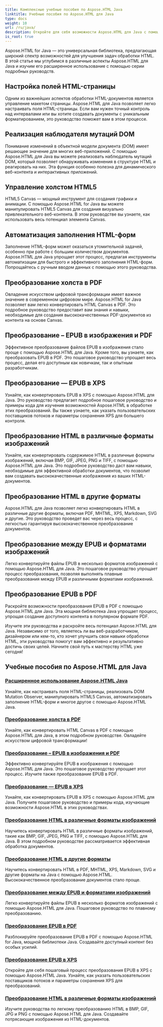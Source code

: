 ```yaml
---
title: Комплексные учебные пособия по Aspose.HTML Java
linktitle: Учебные пособия по Aspose.HTML для Java
type: docs
weight: 10
url: /ru/java/
description: Откройте для себя возможности Aspose.HTML для Java с помощью расширенных руководств. Научитесь манипулировать HTML-страницами, конвертировать EPUB в различные форматы и настраивать HTML Canvas как профессионал.
is_root: true
---
```

Aspose.HTML for Java — это универсальная библиотека, предлагающая широкий спектр возможностей для улучшения задач обработки HTML. В этой статье мы углубимся в различные аспекты Aspose.HTML для Java и изучим его расширенное использование с помощью серии подробных руководств.

## Настройка полей HTML-страницы
Одним из важнейших аспектов обработки HTML-документов является управление макетом страницы. Aspose.HTML для Java позволяет легко настраивать поля HTML-страницы. Если вам нужен точный контроль над интервалами или вы хотите создавать документы с уникальным форматированием, это руководство поможет вам в этом процессе.

## Реализация наблюдателя мутаций DOM
Понимание изменений в объектной модели документа (DOM) имеет решающее значение для многих веб-приложений. С помощью Aspose.HTML для Java вы можете реализовать наблюдатель мутаций DOM, который позволяет обнаруживать изменения в структуре HTML и реагировать на них. Эта функция особенно полезна для динамического веб-контента и интерактивных приложений.

## Управление холстом HTML5
HTML5 Canvas — мощный инструмент для создания графики и анимации. С помощью Aspose.HTML for Java вы можете манипулировать HTML5 Canvas для создания визуально привлекательного веб-контента. В этом руководстве вы узнаете, как использовать весь потенциал элемента Canvas.

## Автоматизация заполнения HTML-форм
Заполнение HTML-форм может оказаться утомительной задачей, особенно при работе с большим количеством документов. Aspose.HTML для Java упрощает этот процесс, предлагая инструменты автоматизации для быстрого и эффективного заполнения HTML-форм. Попрощайтесь с ручным вводом данных с помощью этого руководства.

## Преобразование холста в PDF
Овладение искусством цифровой трансформации имеет важное значение в современном цифровом мире. Aspose.HTML for Java позволяет вам легко конвертировать HTML Canvas в PDF. Это подробное руководство предоставит вам знания и навыки, необходимые для создания высококачественных PDF-документов из контента на основе Canvas.

## Преобразование – EPUB в изображения и PDF
Эффективное преобразование файлов EPUB в изображения стало проще с помощью Aspose.HTML для Java. Кроме того, вы узнаете, как преобразовать EPUB в PDF. Это пошаговое руководство упрощает весь процесс, делая его доступным как новичкам, так и опытным разработчикам.

## Преобразование — EPUB в XPS
Узнайте, как конвертировать EPUB в XPS с помощью Aspose.HTML для Java. Это руководство предлагает подробное пошаговое руководство и примеры кода для изучения возможностей Aspose.HTML в обработке этих преобразований. Вы также узнаете, как указать пользовательских поставщиков потоков и параметры сохранения XPS для большего контроля.

## Преобразование HTML в различные форматы изображений
Узнайте, как конвертировать содержимое HTML в различные форматы изображений, включая BMP, GIF, JPEG, PNG и TIFF, с помощью Aspose.HTML для Java. Это подробное руководство даст вам навыки, необходимые для эффективной обработки документов, что позволит вам создавать высококачественные изображения из ваших HTML-документов.

## Преобразование HTML в другие форматы
Aspose.HTML для Java позволяет легко конвертировать HTML в различные другие форматы, включая PDF, MHTML, XPS, Markdown, SVG и другие. Это руководство проведет вас через весь процесс, с легкостью гарантируя высококачественное преобразование документов.

## Преобразование между EPUB и форматами изображений
Легко конвертируйте файлы EPUB в несколько форматов изображений с помощью Aspose.HTML для Java. Это пошаговое руководство упрощает процесс преобразования, позволяя выполнять плавные преобразования между EPUB и различными форматами изображений.

## Преобразование EPUB в PDF
Раскройте возможности преобразования EPUB в PDF с помощью Aspose.HTML для Java. Эта мощная библиотека Java упрощает процесс, упрощая создание доступного контента в популярном формате PDF.

Изучите эти руководства и раскройте весь потенциал Aspose.HTML для Java. Независимо от того, являетесь ли вы веб-разработчиком, дизайнером или кем-то, кто хочет улучшить свои навыки обработки HTML, эти руководства помогут вам эффективно и результативно достичь своих целей. Начните свой путь к мастерству HTML уже сегодня!

## Учебные пособия по Aspose.HTML для Java
### [Расширенное использование Aspose.HTML Java](./advanced-usage/)
Узнайте, как настраивать поля HTML-страницы, реализовать DOM Mutation Observer, манипулировать HTML5 Canvas, автоматизировать заполнение HTML-форм и многое другое с помощью Aspose.HTML Java.
### [Преобразование холста в PDF](./conversion-canvas-to-pdf/)
Узнайте, как конвертировать HTML Canvas в PDF с помощью Aspose.HTML для Java, в этом подробном руководстве. Овладейте искусством цифровой трансформации!
### [Преобразование – EPUB в изображения и PDF](./conversion-epub-to-image-and-pdf/)
Эффективно конвертируйте EPUB в изображения с помощью Aspose.HTML для Java. Это пошаговое руководство упрощает этот процесс. Изучите также преобразование EPUB в PDF.
### [Преобразование — EPUB в XPS](./conversion-epub-to-xps/)
Узнайте, как конвертировать EPUB в XPS с помощью Aspose.HTML для Java. Получите пошаговое руководство и примеры кода, изучающие возможности Aspose.HTML в этих руководствах.
### [Преобразование HTML в различные форматы изображений](./conversion-html-to-various-image-formats/)
Научитесь конвертировать HTML в различные форматы изображений, такие как BMP, GIF, JPEG, PNG и TIFF, с помощью Aspose.HTML для Java. В этом подробном руководстве рассматривается эффективная обработка документов.
### [Преобразование HTML в другие форматы](./conversion-html-to-other-formats/)
Научитесь конвертировать HTML в PDF, MHTML, XPS, Markdown, SVG и другие форматы на Java с помощью Aspose.HTML. Высококачественное преобразование документов стало проще.
### [Преобразование между EPUB и форматами изображений](./converting-between-epub-and-image-formats/)
Легко конвертируйте файлы EPUB в несколько форматов изображений с помощью Aspose.HTML для Java. Пошаговое руководство по плавному преобразованию.
### [Преобразование EPUB в PDF](./converting-epub-to-pdf/)
Разблокируйте преобразование EPUB в PDF с помощью Aspose.HTML for Java, мощной библиотеки Java. Создавайте доступный контент без особых усилий.
### [Преобразование EPUB в XPS](./converting-epub-to-xps/)
Откройте для себя пошаговый процесс преобразования EPUB в XPS с помощью Aspose.HTML Java. Узнайте, как указать пользовательских поставщиков потоков и параметры сохранения XPS для преобразований.
### [Преобразование HTML в различные форматы изображений](./converting-html-to-various-image-formats/)
Изучите руководства по легкому преобразованию HTML в BMP, GIF, JPG и PNG с помощью Aspose.HTML для Java. Создавайте потрясающие изображения из HTML-документов.
